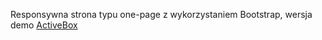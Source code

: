 Responsywna strona typu one-page z wykorzystaniem Bootstrap, wersja demo [ActiveBox](https://robertgraupner.github.io/ActiveBox/)
